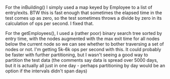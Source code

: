 For the inBuilding() I simply used a map keyed by Employee to a list of entry/exits.   BTW this is fast enough that sometimes the elapsed time in the test comes up as zero, so the test sometimes throws a divide by zero in its calculation of ops per second.   I fixed that.

For the getEmployees(), I used a (rather poor) binary search tree sorted by entry time, with the nodes augmented with the max exit time for all nodes below the current node so we can see whether to bother traversing a set of nodes or not.    I'm getting 5k-6k ops per second with this.   It could probably be faster with further partitioning, but I wasn't seeing a good way to partition the test data (the comments say data is spread over 5000 days, but it is actually all just in one day - perhaps partitioning by day would be an option if the intervals didn't span days)

